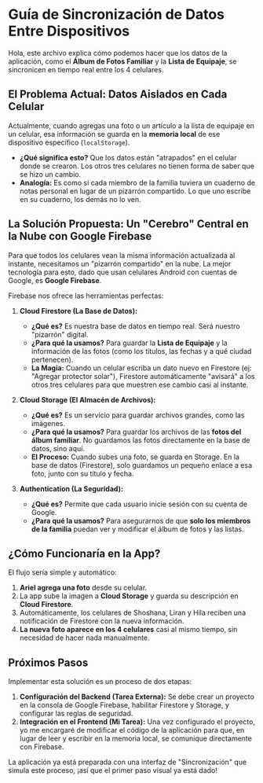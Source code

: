# Guía de Sincronización de Datos Entre Dispositivos

Hola, este archivo explica cómo podemos hacer que los datos de la aplicación, como el **Álbum de Fotos Familiar** y la **Lista de Equipaje**, se sincronicen en tiempo real entre los 4 celulares.

## El Problema Actual: Datos Aislados en Cada Celular

Actualmente, cuando agregas una foto o un artículo a la lista de equipaje en un celular, esa información se guarda en la **memoria local** de ese dispositivo específico (`localStorage`).

-   **¿Qué significa esto?** Que los datos están "atrapados" en el celular donde se crearon. Los otros tres celulares no tienen forma de saber que se hizo un cambio.
-   **Analogía:** Es como si cada miembro de la familia tuviera un cuaderno de notas personal en lugar de un pizarrón compartido. Lo que uno escribe en su cuaderno, los demás no lo ven.



## La Solución Propuesta: Un "Cerebro" Central en la Nube con Google Firebase

Para que todos los celulares vean la misma información actualizada al instante, necesitamos un "pizarrón compartido" en la nube. La mejor tecnología para esto, dado que usan celulares Android con cuentas de Google, es **Google Firebase**.

Firebase nos ofrece las herramientas perfectas:

1.  **Cloud Firestore (La Base de Datos):**
    -   **¿Qué es?** Es nuestra base de datos en tiempo real. Será nuestro "pizarrón" digital.
    -   **¿Para qué la usamos?** Para guardar la **Lista de Equipaje** y la información de las fotos (como los títulos, las fechas y a qué ciudad pertenecen).
    -   **La Magia:** Cuando un celular escriba un dato nuevo en Firestore (ej: "Agregar protector solar"), Firestore automáticamente "avisará" a los otros tres celulares para que muestren ese cambio casi al instante.

2.  **Cloud Storage (El Almacén de Archivos):**
    -   **¿Qué es?** Es un servicio para guardar archivos grandes, como las imágenes.
    -   **¿Para qué la usamos?** Para guardar los archivos de las **fotos del álbum familiar**. No guardamos las fotos directamente en la base de datos, sino aquí.
    -   **El Proceso:** Cuando subes una foto, se guarda en Storage. En la base de datos (Firestore), solo guardamos un pequeño enlace a esa foto, junto con su título y fecha.

3.  **Authentication (La Seguridad):**
    -   **¿Qué es?** Permite que cada usuario inicie sesión con su cuenta de Google.
    -   **¿Para qué la usamos?** Para asegurarnos de que **solo los miembros de la familia** puedan ver y modificar el álbum de fotos y las listas.

## ¿Cómo Funcionaría en la App?

El flujo sería simple y automático:

1.  **Ariel agrega una foto** desde su celular.
2.  La app sube la imagen a **Cloud Storage** y guarda su descripción en **Cloud Firestore**.
3.  Automáticamente, los celulares de Shoshana, Liran y Hila reciben una notificación de Firestore con la nueva información.
4.  **La nueva foto aparece en los 4 celulares** casi al mismo tiempo, sin necesidad de hacer nada manualmente.



## Próximos Pasos

Implementar esta solución es un proceso de dos etapas:

1.  **Configuración del Backend (Tarea Externa):** Se debe crear un proyecto en la consola de Google Firebase, habilitar Firestore y Storage, y configurar las reglas de seguridad.
2.  **Integración en el Frontend (Mi Tarea):** Una vez configurado el proyecto, yo me encargaré de modificar el código de la aplicación para que, en lugar de leer y escribir en la memoria local, se comunique directamente con Firebase.

La aplicación ya está preparada con una interfaz de "Sincronización" que simula este proceso, ¡así que el primer paso visual ya está dado!
